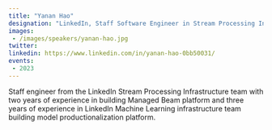 ```yaml
---
title: "Yanan Hao"
designation: "LinkedIn, Staff Software Engineer in Stream Processing Infrastructure"
images:
 - /images/speakers/yanan-hao.jpg
twitter: 
linkedin: https://www.linkedin.com/in/yanan-hao-0bb50031/
events:
 - 2023
---
```


Staff engineer from the LinkedIn Stream Processing Infrastructure team with two years of experience in building Managed Beam platform and three years of experience in LinkedIn Machine Learning infrastructure team building model productionalization platform.